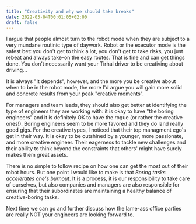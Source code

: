```yaml
---
title: "Creativity and why we should take breaks"
date: 2022-03-04T00:01:05+02:00
draft: false
---
```


I argue that people almost turn to the robot mode when they are subject to a very mundane routinic type of daywork. Robot or the executor mode is the safest bet: you don't get to think a lot, you don't get to take risks, you just rebeat and always take-on the easy routes. That is fine and can get things done. You don't necessarily want your Tirhal driver to be creativing about driving...

It is always "It depends", however, and the more you be creative about when to be in the robot mode, the more I'd argue you will gain more solid and concrete results from your peak "creative moments". 

For managers and team leads, they should also get better at identifying the type of engineers they are working with: it is okay to have "the boring engineers" and it is definitely OK to have the rogue (or rather the creative ones!). Boring engineers seem to be more favored and they do land really good gigs. For the creative types, I noticed that their top managment ego's get in their way. It is okay to be outshined by a younger, more passionate, and more creative engineer. Their eagerness to tackle new challenges and their ability to think beyond the constraints that others' might have surely makes them great assets.

There is no simple to follow recipe on how one can get the most out of their robot hours. But one point I would like to make is that _Boring tasks accelerates one's burnout_. It is a process, it is our responsibility to take care of ourselves, but also companies and managers are also responsible for ensuring that their subordinates are maintaining a healthy balance of creative-boring tasks.

Next time we can go and further discuss how the lame-ass office parties are really NOT your engineers are looking forward to.